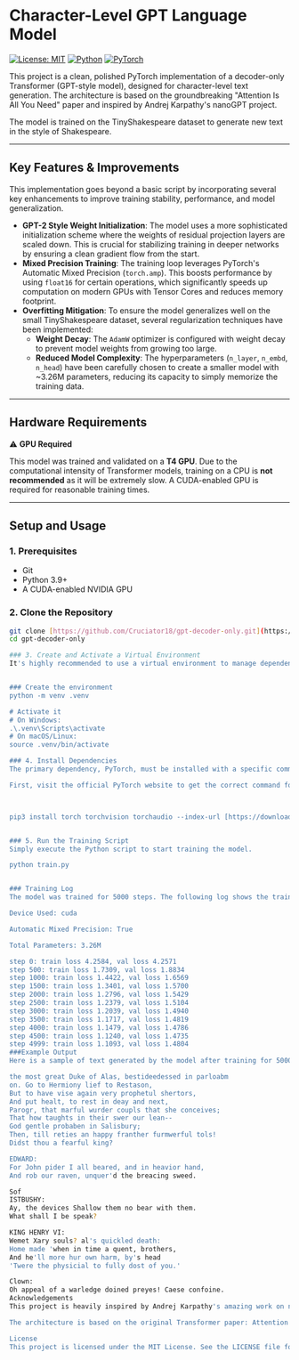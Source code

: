 # Character-Level GPT Language Model

[![License: MIT](https://img.shields.io/badge/License-MIT-yellow.svg)](https://opensource.org/licenses/MIT)
[![Python](https://img.shields.io/badge/Python-3.9+-blue.svg)](https://www.python.org/)
[![PyTorch](https://img.shields.io/badge/PyTorch-2.1-orange.svg)](https://pytorch.org/)

This project is a clean, polished PyTorch implementation of a decoder-only Transformer (GPT-style model), designed for character-level text generation. The architecture is based on the groundbreaking "Attention Is All You Need" paper and inspired by Andrej Karpathy's nanoGPT project.

The model is trained on the TinyShakespeare dataset to generate new text in the style of Shakespeare.

---

## Key Features & Improvements

This implementation goes beyond a basic script by incorporating several key enhancements to improve training stability, performance, and model generalization.

* **GPT-2 Style Weight Initialization**: The model uses a more sophisticated initialization scheme where the weights of residual projection layers are scaled down. This is crucial for stabilizing training in deeper networks by ensuring a clean gradient flow from the start.
* **Mixed Precision Training**: The training loop leverages PyTorch's Automatic Mixed Precision (`torch.amp`). This boosts performance by using `float16` for certain operations, which significantly speeds up computation on modern GPUs with Tensor Cores and reduces memory footprint.
* **Overfitting Mitigation**: To ensure the model generalizes well on the small TinyShakespeare dataset, several regularization techniques have been implemented:
    * **Weight Decay**: The `AdamW` optimizer is configured with weight decay to prevent model weights from growing too large.
    * **Reduced Model Complexity**: The hyperparameters (`n_layer`, `n_embd`, `n_head`) have been carefully chosen to create a smaller model with ~3.26M parameters, reducing its capacity to simply memorize the training data.

---

## Hardware Requirements

⚠️ **GPU Required**

This model was trained and validated on a **T4 GPU**. Due to the computational intensity of Transformer models, training on a CPU is **not recommended** as it will be extremely slow. A CUDA-enabled GPU is required for reasonable training times.

---

## Setup and Usage

### 1. Prerequisites
* Git
* Python 3.9+
* A CUDA-enabled NVIDIA GPU

### 2. Clone the Repository
```bash
git clone [https://github.com/Cruciator18/gpt-decoder-only.git](https://github.com/Cruciator18/gpt-decoder-only.git)
cd gpt-decoder-only

### 3. Create and Activate a Virtual Environment
It's highly recommended to use a virtual environment to manage dependencies.


### Create the environment
python -m venv .venv

# Activate it
# On Windows:
.\.venv\Scripts\activate
# On macOS/Linux:
source .venv/bin/activate

### 4. Install Dependencies
The primary dependency, PyTorch, must be installed with a specific command to ensure CUDA compatibility.

First, visit the official PyTorch website to get the correct command for your system. For example, for CUDA 12.1:



pip3 install torch torchvision torchaudio --index-url [https://download.pytorch.org/whl


### 5. Run the Training Script
Simply execute the Python script to start training the model.

python train.py


### Training Log
The model was trained for 5000 steps. The following log shows the training and validation loss at various checkpoints.

Device Used: cuda

Automatic Mixed Precision: True

Total Parameters: 3.26M

step 0: train loss 4.2584, val loss 4.2571
step 500: train loss 1.7309, val loss 1.8834
step 1000: train loss 1.4422, val loss 1.6569
step 1500: train loss 1.3401, val loss 1.5700
step 2000: train loss 1.2796, val loss 1.5429
step 2500: train loss 1.2379, val loss 1.5104
step 3000: train loss 1.2039, val loss 1.4940
step 3500: train loss 1.1717, val loss 1.4819
step 4000: train loss 1.1479, val loss 1.4786
step 4500: train loss 1.1240, val loss 1.4735
step 4999: train loss 1.1093, val loss 1.4804
###Example Output
Here is a sample of text generated by the model after training for 5000 steps:

the most great Duke of Alas, bestideedessed in parloabm
on. Go to Hermiony lief to Restason,
But to have vise again very prophetul shertors,
And put healt, to rest in deay and next,
Parogr, that marful wurder coupls that she conceives;
That how taughts in their swer our lean--
God gentle probaben in Salisbury;
Then, till reties an happy franther furmwerful tols!
Didst thou a fearful king?

EDWARD:
For John pider I all beared, and in heavior hand,
And rob our raven, unquer'd the breacing sweed.

Sof
ISTBUSHY:
Ay, the devices Shallow them no bear with them.
What shall I be speak?

KING HENRY VI:
Wemet Xary souls? al's quickled death:
Home made 'when in time a quent, brothers,
And he'll more hur own harm, by's head
'Twere the physicial to fully dost of you.'

Clown:
Oh appeal of a warledge doined preyes! Caese confoine.
Acknowledgements
This project is heavily inspired by Andrej Karpathy's amazing work on nanoGPT.

The architecture is based on the original Transformer paper: Attention Is All You Need.

License
This project is licensed under the MIT License. See the LICENSE file for details.


